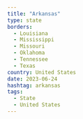 ```yaml
---
title: "Arkansas"
type: state
borders:
  - Louisiana
  - Mississippi
  - Missouri
  - Oklahoma
  - Tennessee
  - Texas
country: United States
date: 2023-06-24
hashtag: arkansas
tags:
  - State
  - United States
---
```

